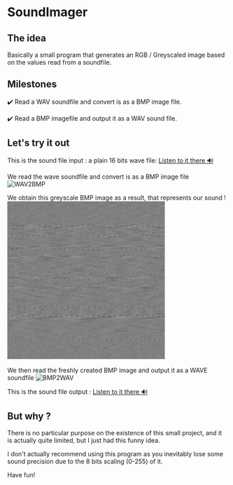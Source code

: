# SoundImager

## The idea
Basically a small program that generates an RGB / Greyscaled image based on the values read from a soundfile.

## Milestones
✔️ Read a WAV soundfile and convert is as a BMP image file.

✔️ Read a BMP imagefile and output it as a WAV sound file.

## Let's try it out
This is the sound file input : a plain 16 bits wave file: [Listen to it there 🔊](https://drive.google.com/file/d/1jTyiqbAVTWPcqqpqBmTR3PzEHyl-GvBJ/view?usp=sharing)

We read the wave soundfile and convert is as a BMP image file
![WAV2BMP](http://drive.google.com/uc?export=view&id=1eqqq7ozh_648sJwr5YiPv9jOPKJ_dJxO)

We obtain this greyscale BMP image as a result, that represents our sound !
![Result](repo/clearday.png)

We then read the freshly created BMP image and output it as a WAVE soundfile
![BMP2WAV](http://drive.google.com/uc?export=view&id=14yJE80RdVKb2Sd0eLxAu0GClOa0KU5mm)

This is the sound file output :  [Listen to it there 🔊](https://drive.google.com/file/d/1Sh2ZESsFRGgfnig0Yuu0mJX-G6UknPT9/view?usp=sharing)

## But why ?
There is no particular purpose on the existence of this small project, and it is actually quite limited, but I just had this funny idea. 

I don't actually recommend using this program as you inevitably lose some sound precision due to the 8 bits scaling (0-255) of it.

Have fun!
